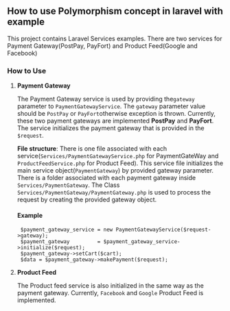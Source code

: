 ## **How to use Polymorphism concept in laravel with example**

This project contains Laravel Services examples. There are two services for Payment Gateway(PostPay, PayFort) and Product Feed(Google and Facebook)

### **How to Use**
1. **Payment Gateway**
 
   The Payment Gateway service is used by providing  the`gateway` parameter to `PaymentGatewayService`. The `gateway` parameter value should be `PostPay` or `PayFort`otherwise exception is thrown. Currently, these two payment gateways are implemented **PostPay** and **PayFort**. The service initializes the payment gateway that is provided in the `$request`.

   **File structure**: There is one file associated with each service(`Services/PaymentGatewayService.php` for PaymentGateWay and `ProductFeedService.php` for Product Feed). This service file initializes the main service object(`PaymentGateway`) by provided gateway parameter. There is a folder associated with each payment gateway inside `Services/PaymentGateway`. The Class `Services/PaymentGateway/PaymentGateway.php` is used to process the request by creating the provided gateway object.

   #### **Example**
        $payment_gateway_service = new PaymentGatewayService($request->gateway);
        $payment_gateway         = $payment_gateway_service->initialize($request);
        $payment_gateway->setCart($cart);
        $data = $payment_gateway->makePayment($request);

2. **Product Feed**
    
   The Product feed service is also initialized in the same way as the payment gateway. Currently, `Facebook` and `Google` Product Feed is implemented.

